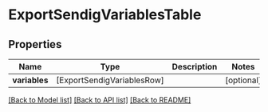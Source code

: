 # ExportSendigVariablesTable

## Properties
Name | Type | Description | Notes
------------ | ------------- | ------------- | -------------
**variables** | [ExportSendigVariablesRow] |  | [optional] 

[[Back to Model list]](../README.md#documentation-for-models) [[Back to API list]](../README.md#documentation-for-api-endpoints) [[Back to README]](../README.md)


